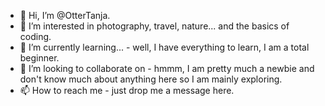 - 👋 Hi, I’m @OtterTanja.
- 👀 I’m interested in photography, travel, nature... and the basics of coding.
- 🌱 I’m currently learning... - well, I have everything to learn, I am a total beginner.
- 💞️ I’m looking to collaborate on - hmmm, I am pretty much a newbie and don't know much about anything here so I am mainly exploring.
- 📫 How to reach me - just drop me a message here.

<!---
OtterTanja/OtterTanja is a ✨ special ✨ repository because its `README.md` (this file) appears on your GitHub profile.
You can click the Preview link to take a look at your changes.
--->
